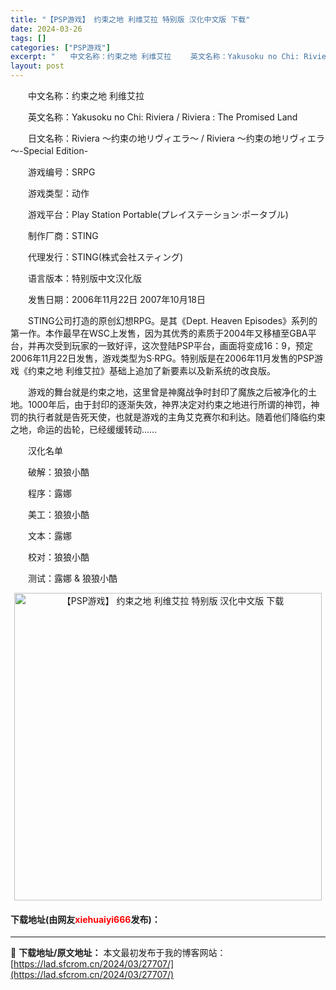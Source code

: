 ```yaml
---
title: "【PSP游戏】 约束之地 利维艾拉 特别版 汉化中文版 下载"
date: 2024-03-26
tags: []
categories: ["PSP游戏"]
excerpt: "　　中文名称：约束之地 利维艾拉 　　英文名称：Yakusoku no Chi: Riviera / Riviera : The Promised Land 　　日文名称：Riviera ～约束の地リヴィエラ～ / Riviera ～约束の地リヴィエラ～-Special Edition- 　　游戏编&hellip;"
layout: post
---
```


 <p>　　中文名称：约束之地 利维艾拉</p> <p>　　英文名称：Yakusoku no Chi: Riviera / Riviera : The Promised Land</p> <p>　　日文名称：Riviera ～约束の地リヴィエラ～ / Riviera ～约束の地リヴィエラ～-Special Edition-</p> <p>　　游戏编号：SRPG</p> <p>　　游戏类型：动作</p> <p>　　游戏平台：Play Station Portable(プレイステーション&middot;ポータブル)</p> <p>　　制作厂商：STING</p> <p>　　代理发行：STING(株式会社スティング)</p> <p>　　语言版本：特别版中文汉化版</p> <p>　　发售日期：2006年11月22日 2007年10月18日</p> <p>　　STING公司打造的原创幻想RPG。是其《Dept. Heaven Episodes》系列的第一作。本作最早在WSC上发售，因为其优秀的素质于2004年又移植至GBA平台，并再次受到玩家的一致好评，这次登陆PSP平台，画面将变成16：9，预定2006年11月22日发售，游戏类型为S&middot;RPG。特别版是在2006年11月发售的PSP游戏《约束之地 利维艾拉》基础上追加了新要素以及新系统的改良版。</p> <p>　　游戏的舞台就是约束之地，这里曾是神魔战争时封印了魔族之后被净化的土地。1000年后，由于封印的逐渐失效，神界决定对约束之地进行所谓的神罚，神罚的执行者就是告死天使，也就是游戏的主角艾克赛尔和利达。随着他们降临约束之地，命运的齿轮，已经缓缓转动&hellip;&hellip;</p> <p>　　汉化名单</p> <p>　　破解：狼狼小酷</p> <p>　　程序：露娜</p> <p>　　美工：狼狼小酷</p> <p>　　文本：露娜</p> <p>　　校对：狼狼小酷</p> <p>　　测试：露娜 &amp; 狼狼小酷</p> <p align="center"><img align="" border="0" src="https://lad.sfcrom.cn/wp-content/uploads/2024/03/20240325_6601aa821a6ba.jpg" width="492" alt="【PSP游戏】 约束之地 利维艾拉 特别版 汉化中文版 下载" /></p> <p><h4>下载地址(由网友<font color="red">xiehuaiyi666</font>发布)：</h4></p> 

---
📖 **下载地址/原文地址：** 本文最初发布于我的博客网站：[https://lad.sfcrom.cn/2024/03/27707/](https://lad.sfcrom.cn/2024/03/27707/)
